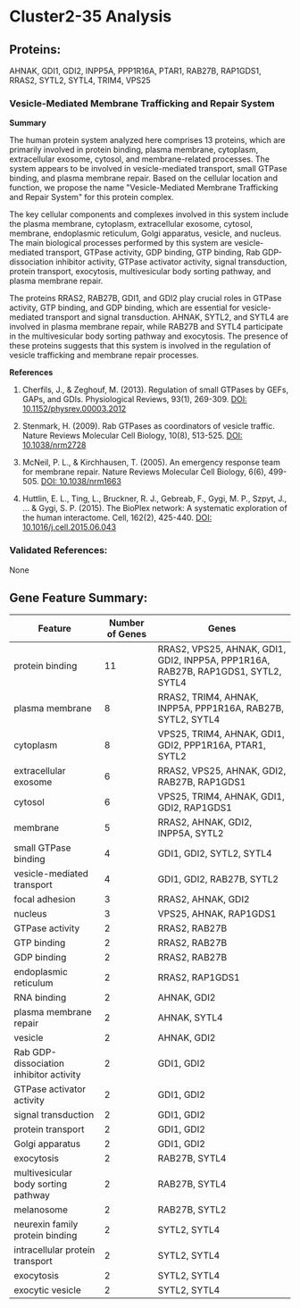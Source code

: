 # Cluster2-35 Analysis

## Proteins: 

AHNAK, GDI1, GDI2, INPP5A, PPP1R16A, PTAR1, RAB27B, RAP1GDS1, RRAS2, SYTL2, SYTL4, TRIM4, VPS25

### Vesicle-Mediated Membrane Trafficking and Repair System

**Summary**

The human protein system analyzed here comprises 13 proteins, which are primarily involved in protein binding, plasma membrane, cytoplasm, extracellular exosome, cytosol, and membrane-related processes. The system appears to be involved in vesicle-mediated transport, small GTPase binding, and plasma membrane repair. Based on the cellular location and function, we propose the name "Vesicle-Mediated Membrane Trafficking and Repair System" for this protein complex.

The key cellular components and complexes involved in this system include the plasma membrane, cytoplasm, extracellular exosome, cytosol, membrane, endoplasmic reticulum, Golgi apparatus, vesicle, and nucleus. The main biological processes performed by this system are vesicle-mediated transport, GTPase activity, GDP binding, GTP binding, Rab GDP-dissociation inhibitor activity, GTPase activator activity, signal transduction, protein transport, exocytosis, multivesicular body sorting pathway, and plasma membrane repair.

The proteins RRAS2, RAB27B, GDI1, and GDI2 play crucial roles in GTPase activity, GTP binding, and GDP binding, which are essential for vesicle-mediated transport and signal transduction. AHNAK, SYTL2, and SYTL4 are involved in plasma membrane repair, while RAB27B and SYTL4 participate in the multivesicular body sorting pathway and exocytosis. The presence of these proteins suggests that this system is involved in the regulation of vesicle trafficking and membrane repair processes.

**References**

1. Cherfils, J., & Zeghouf, M. (2013). Regulation of small GTPases by GEFs, GAPs, and GDIs. Physiological Reviews, 93(1), 269-309. [DOI: 10.1152/physrev.00003.2012](https://doi.org/10.1152/physrev.00003.2012)

2. Stenmark, H. (2009). Rab GTPases as coordinators of vesicle traffic. Nature Reviews Molecular Cell Biology, 10(8), 513-525. [DOI: 10.1038/nrm2728](https://doi.org/10.1038/nrm2728)

3. McNeil, P. L., & Kirchhausen, T. (2005). An emergency response team for membrane repair. Nature Reviews Molecular Cell Biology, 6(6), 499-505. [DOI: 10.1038/nrm1663](https://doi.org/10.1038/nrm1663)

4. Huttlin, E. L., Ting, L., Bruckner, R. J., Gebreab, F., Gygi, M. P., Szpyt, J., ... & Gygi, S. P. (2015). The BioPlex network: A systematic exploration of the human interactome. Cell, 162(2), 425-440. [DOI: 10.1016/j.cell.2015.06.043](https://doi.org/10.1016/j.cell.2015.06.043)

### Validated References: 

None





## Gene Feature Summary: 

| Feature | Number of Genes | Genes |
| --- | --- | --- |
| protein binding | 11 | RRAS2, VPS25, AHNAK, GDI1, GDI2, INPP5A, PPP1R16A, RAB27B, RAP1GDS1, SYTL2, SYTL4 |
| plasma membrane | 8 | RRAS2, TRIM4, AHNAK, INPP5A, PPP1R16A, RAB27B, SYTL2, SYTL4 |
| cytoplasm | 8 | VPS25, TRIM4, AHNAK, GDI1, GDI2, PPP1R16A, PTAR1, SYTL2 |
| extracellular exosome | 6 | RRAS2, VPS25, AHNAK, GDI2, RAB27B, RAP1GDS1 |
| cytosol | 6 | VPS25, TRIM4, AHNAK, GDI1, GDI2, RAP1GDS1 |
| membrane | 5 | RRAS2, AHNAK, GDI2, INPP5A, SYTL2 |
| small GTPase binding | 4 | GDI1, GDI2, SYTL2, SYTL4 |
| vesicle-mediated transport | 4 | GDI1, GDI2, RAB27B, SYTL2 |
| focal adhesion | 3 | RRAS2, AHNAK, GDI2 |
| nucleus | 3 | VPS25, AHNAK, RAP1GDS1 |
| GTPase activity | 2 | RRAS2, RAB27B |
| GTP binding | 2 | RRAS2, RAB27B |
| GDP binding | 2 | RRAS2, RAB27B |
| endoplasmic reticulum | 2 | RRAS2, RAP1GDS1 |
| RNA binding | 2 | AHNAK, GDI2 |
|  plasma membrane repair | 2 | AHNAK, SYTL4 |
| vesicle | 2 | AHNAK, GDI2 |
| Rab GDP-dissociation inhibitor activity | 2 | GDI1, GDI2 |
| GTPase activator activity | 2 | GDI1, GDI2 |
| signal transduction | 2 | GDI1, GDI2 |
| protein transport | 2 | GDI1, GDI2 |
| Golgi apparatus | 2 | GDI1, GDI2 |
|  exocytosis | 2 | RAB27B, SYTL4 |
| multivesicular body sorting pathway | 2 | RAB27B, SYTL4 |
| melanosome | 2 | RAB27B, SYTL2 |
| neurexin family protein binding | 2 | SYTL2, SYTL4 |
| intracellular protein transport | 2 | SYTL2, SYTL4 |
| exocytosis | 2 | SYTL2, SYTL4 |
| exocytic vesicle | 2 | SYTL2, SYTL4 |

